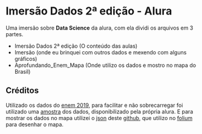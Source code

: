 # Imersão Dados 2ª edição - Alura

Uma imersão sobre **Data Science** da alura, com ela dividi os arquivos em 3 partes.

 - Imersão Dados 2ª edição (O conteúdo das aulas)
 - Imersão (onde eu brinquei com outros dados e mexendo com alguns gráficos)
 - Aprofundando_Enem_Mapa (Onde utilizo os dados e mostro no mapa do Brasil)

## Créditos
Utilizado os dados do [enem 2019](http://inep.gov.br/web/guest/microdados), para facilitar e não sobrecarregar foi utilizado uma [amostra](https://raw.githubusercontent.com/alura-cursos/imersao-dados-2-2020/master/MICRODADOS_ENEM_2019_SAMPLE_43278.csv) dos dados, disponibilizado pela própria alura.
E para mostrar os dados no mapa utilizei o [json](https://github.com/datalivre/Conjunto-de-Dados/blob/master/br_states.json)  deste [github](https://github.com/datalivre/Conjunto-de-Dados), que utilizo no [folium](https://python-visualization.github.io/folium/) para desenhar o mapa.

